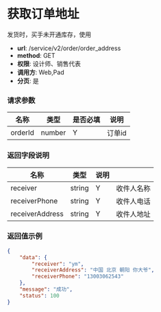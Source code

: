获取订单地址
=======
发货时，买手未开通库存，使用

- **url**: /service/v2/order/order_address
- **method**: GET
- **权限**: 设计师、销售代表
- **调用方**: Web,Pad
- **分页**: 是

### 请求参数

|   名称  |  类型  | 是否必填 |  说明  |
|---------|--------|----------|--------|
| orderId | number | Y        | 订单id |

### 返回字段说明

|       名称      |  类型  | 说明 |            |
|-----------------|--------|------|------------|
| receiver        | string | Y    | 收件人名称 |
| receiverPhone   | string | Y    | 收件人电话 |
| receiverAddress | string | Y    | 收件人地址 |



### 返回值示例

```json
{
    "data": {
        "receiver": "ym",
        "receiverAddress": "中国 北京 朝阳 你大爷",
        "receiverPhone": "13003062543"
    },
    "message": "成功",
    "status": 100
}
```